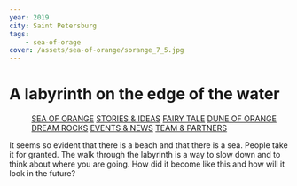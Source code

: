 ```yaml
---
year: 2019
city: Saint Petersburg
tags:
    - sea-of-orage
cover: /assets/sea-of-orange/sorange_7_5.jpg
---
```


# A labyrinth on the edge of the water

<Menu>
<a href="/sea-of-orange">SEA OF ORANGE</a>
<a href="/sea-of-orange/stories-and-ideas">STORIES & IDEAS</a>
<a href="/sea-of-orange/fairytale">FAIRY TALE</a>
<a href="/sea-of-orange/dune-of-orange">DUNE OF ORANGE</a>
<a href="/sea-of-orange/dreamrocks">DREAM ROCKS</a>
<a href="/sea-of-orange/events-and-news">EVENTS & NEWS</a>
<a href="/sea-of-orange/team-and-partners">TEAM & PARTNERS</a>
</Menu>

It seems so evident that there is a beach and that there is a sea. People take it for granted. The walk through the labyrinth is a way to slow down and to think about where you are going. How did it become like this and how will it look in the future?
